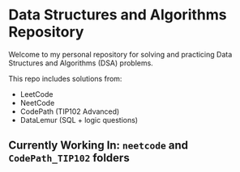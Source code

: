# Data Structures and Algorithms Repository

Welcome to my personal repository for solving and practicing Data Structures and Algorithms (DSA) problems.

This repo includes solutions from:

* LeetCode
* NeetCode
* CodePath (TIP102 Advanced)
* DataLemur (SQL + logic questions)


## Currently Working In: `neetcode` and `CodePath_TIP102` folders 


